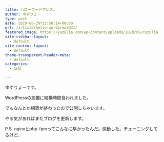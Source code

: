 ```yaml
---
title: ハローワードプレス。
author: ゆずりょー
type: post
date: 2020-06-29T13:50:14+00:00
url: /article/hello-wordpress@31/
featured_image: https://yuzulia.com/wp-content/uploads/2020/06/Yuzulia-Banner_RENEWAL.png
site-sidebar-layout:
  - default
site-content-layout:
  - default
theme-transparent-header-meta:
  - default
categories:
  - 日記

---
```

ゆずりょーです。

WordPressの設置に結構時間食われました。

でもなんとか構築が終わったので公開しちゃいます。

やる気があればまたブログを更新します。

P.S. nginxとphp-fpmってこんなに早かったんだ。感動した。チューニングしてるけど。